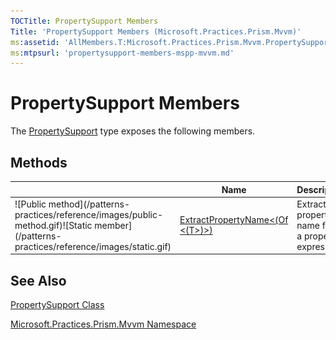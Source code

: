 ```yaml
---
TOCTitle: PropertySupport Members
Title: 'PropertySupport Members (Microsoft.Practices.Prism.Mvvm)'
ms:assetid: 'AllMembers.T:Microsoft.Practices.Prism.Mvvm.PropertySupport'
ms:mtpsurl: 'propertysupport-members-mspp-mvvm.md'
---
```



# PropertySupport Members

The [PropertySupport](https://msdn.microsoft.com/library/microsoft.practices.prism.mvvm.propertysupport) type exposes the following members.

## Methods


<table>

<thead>
<tr class="header">
<th> </th>
<th>Name</th>
<th>Description</th>
</tr>
</thead>
<tbody>
<tr class="odd">
<td>![Public method](/patterns-practices/reference/images/public-method.gif)![Static member](/patterns-practices/reference/images/static.gif)</td>
<td><a href="https://msdn.microsoft.com/library/microsoft.practices.prism.mvvm.propertysupport.extractpropertyname%60%601(system.linq.expressions.expression%7bsystem.func%7b%60%600%7d%7d)">ExtractPropertyName&lt;(Of &lt;(T&gt;)&gt;)</a></td>
<td><div class="summary">
Extracts the property name from a property expression.
</div></td>
</tr>
</tbody>
</table>

## See Also

[PropertySupport Class](https://msdn.microsoft.com/library/microsoft.practices.prism.mvvm.propertysupport)

[Microsoft.Practices.Prism.Mvvm Namespace](https://msdn.microsoft.com/library/microsoft.practices.prism.mvvm)